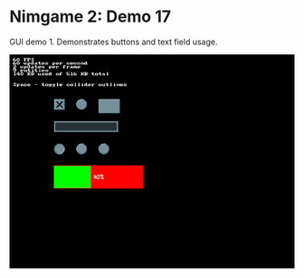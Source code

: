 Nimgame 2: Demo 17
==================

GUI demo 1. Demonstrates buttons and text field usage.

![Screenshot](demo17.png)

